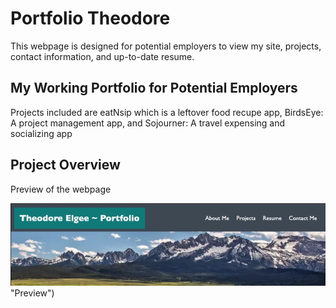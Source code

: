 # Portfolio Theodore

This webpage is designed for potential employers to view my site, projects, contact information, and up-to-date resume.

## My Working Portfolio for Potential Employers

Projects included are eatNsip which is a leftover food recupe app, BirdsEye: A project management app, and Sojourner: A travel expensing and socializing app
## Project Overview

Preview of the webpage

![Uh oh!](/assets/portfolio.jpeg) "Preview")
